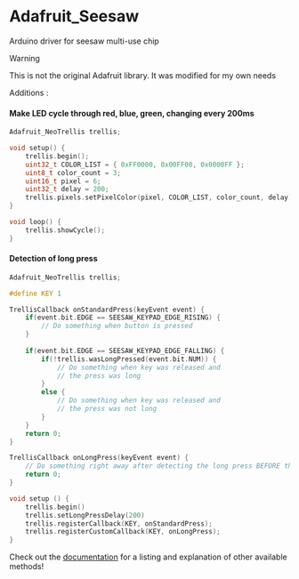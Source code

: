 # Adafruit_Seesaw

Arduino driver for seesaw multi-use chip

> [!WARNING] 
> This is not the original Adafruit library. It was modified for my own needs

Additions :

#### Make LED cycle through red, blue, green, changing every 200ms
```C++
Adafruit_NeoTrellis trellis;

void setup() {
    trellis.begin();
    uint32_t COLOR_LIST = { 0xFF0000, 0x00FF00, 0x0000FF };
    uint8_t color_count = 3;
    uint16_t pixel = 6;
    uint32_t delay = 200;
    trellis.pixels.setPixelColor(pixel, COLOR_LIST, color_count, delay);
}

void loop() {
    trellis.showCycle();
}
```

#### Detection of long press
```C++
Adafruit_NeoTrellis trellis;

#define KEY 1

TrellisCallback onStandardPress(keyEvent event) {
    if(event.bit.EDGE == SEESAW_KEYPAD_EDGE_RISING) {
        // Do something when button is pressed
    }
    
    if(event.bit.EDGE == SEESAW_KEYPAD_EDGE_FALLING) {
        if(!trellis.wasLongPressed(event.bit.NUM)) {
            // Do something when key was released and
            // the press was long
        }
        else {
            // Do something when key was released and
            // the press was not long
        }
    }
    return 0;
}

TrellisCallback onLongPress(keyEvent event) {
    // Do something right away after detecting the long press BEFORE the button is released
    return 0;
}

void setup () {
    trellis.begin()
    trellis.setLongPressDelay(200)
    trellis.registerCallback(KEY, onStandardPress);
    trellis.registerCustomCallback(KEY, onLongPress);
}
```

Check out the [documentation](https://adafruit.github.io/Adafruit_Seesaw/html/class_adafruit__seesaw.html) for a listing and explanation of other available methods!
